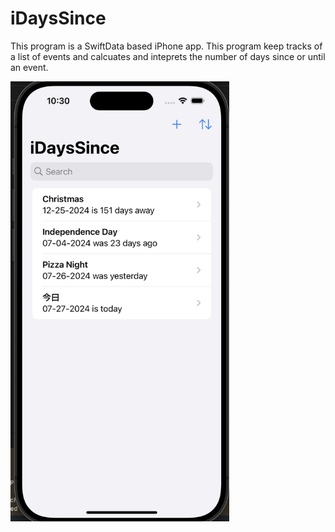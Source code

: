 # iDaysSince

This program is a SwiftData based iPhone app. This program keep tracks of a list of events and calcuates and inteprets the number of days since or until an event.

<img src = "https://github.com/alexcmak/iDaysSince/blob/main/screenshot1.png" width = 350>

